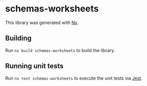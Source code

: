 # schemas-worksheets

This library was generated with [Nx](https://nx.dev).

## Building

Run `nx build schemas-worksheets` to build the library.

## Running unit tests

Run `nx test schemas-worksheets` to execute the unit tests via [Jest](https://jestjs.io).
